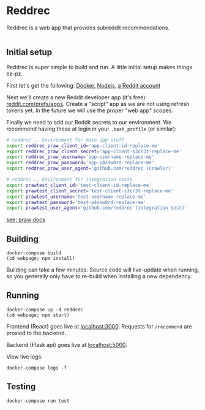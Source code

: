 # Reddrec

Reddrec is a web app that provides subreddit recommendations.

[![<Reddrec>](https://circleci.com/gh/reddrec/reddrec/tree/master.svg?style=shield)](<LINK>)

## Initial setup

Reddrec is super simple to build and run. A little initial setup makes things ez-pz.

First let's get the following: [Docker](https://www.docker.com/get-started), [Nodejs](https://nodejs.org/en/), [a Reddit account](https://www.reddit.com/)

Next we'll create a new Reddit developer app (it's free): [reddit.com/prefs/apps](https://www.reddit.com/prefs/apps/). Create a "script" app as we are not using refresh tokens yet. In the future we will use the proper "web app" scopes.

Finally we need to add our Reddit secrets to our environment. We recommend having these at login in your `.bash_profile` (or similar):

```bash
# reddrec .. Environment for main app stuff
export reddrec_praw_client_id='app-client-id-replace-me'
export reddrec_praw_client_secret='app-client-s3cr3t-replace-me'
export reddrec_praw_username='app-username-replace-me'
export reddrec_praw_password='app-p4ssw0rd-replace-me'
export reddrec_praw_user_agent='github.com/reddrec (crawler)'

# reddrec .. Environment for integration tests
export prawtest_client_id='test-client-id-replace-me'
export prawtest_client_secret='test-client-s3cr3t-replace-me'
export prawtest_username='test-username-replace-me'
export prawtest_password='test-p4ssw0rd-replace-me'
export prawtest_user_agent='github.com/reddrec (integration test)'
```
[see: praw docs](https://praw.readthedocs.io/en/latest/package_info/contributing.html?highlight=testing#adding-and-updating-integration-tests)

## Building

```
docker-compose build
(cd webpage; npm install)
```

Building can take a few minutes. Source code will live-update when running, so
you generally only have to re-build when installing a new dependency.

## Running

```
docker-compose up -d reddrec
(cd webpage; npm start)
```

Frontend (React) goes live at [localhost:3000](http://localhost:3000). Requests for `/recommend` are proxied to the backend.

Backend (Flask api) goes live at [localhost:5000](http://localhost:5000).

View live logs:

```
docker-compose logs -f
```

## Testing

```
docker-compose run test
```
